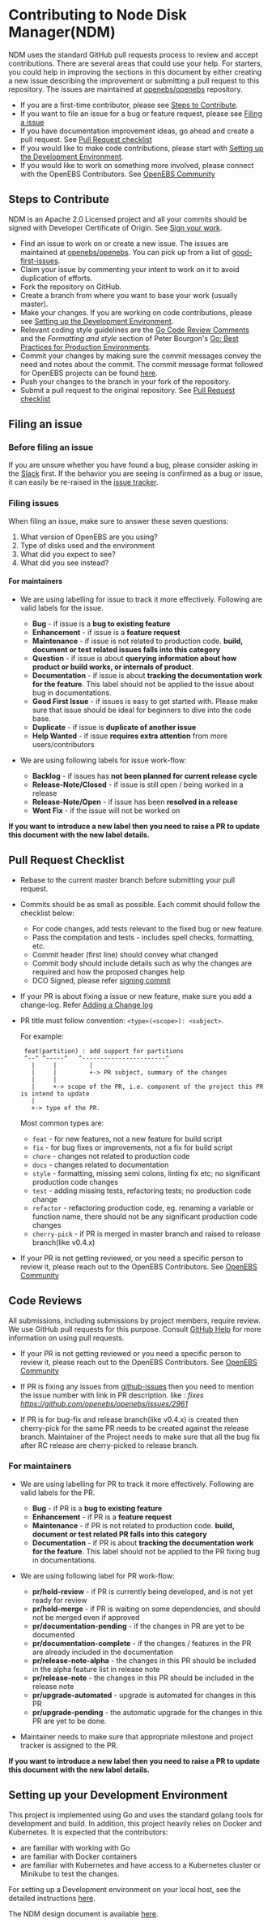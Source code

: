 # Contributing to Node Disk Manager(NDM)

NDM uses the standard GitHub pull requests process to review and accept contributions.  There are several areas that could use your help. For starters, you could help in improving the sections in this document by either creating a new issue describing the improvement or submitting a pull request to this repository. The issues are maintained at [openebs/openebs](https://github.com/openebs/openebs/issues?q=is%3Aissue+is%3Aopen+label%3Andm) repository.

* If you are a first-time contributor, please see [Steps to Contribute](#steps-to-contribute).
* If you want to file an issue for a bug or feature request, please see [Filing a issue](#filing-an-issue)
* If you have documentation improvement ideas, go ahead and create a pull request. See [Pull Request checklist](#pull-request-checklist)
* If you would like to make code contributions, please start with [Setting up the Development Environment](#setting-up-your-development-environment).
* If you would like to work on something more involved, please connect with the OpenEBS Contributors. See [OpenEBS Community](https://github.com/openebs/openebs/tree/master/community)

## Steps to Contribute

NDM is an Apache 2.0 Licensed project and all your commits should be signed with Developer Certificate of Origin. See [Sign your work](#sign-your-work). 

* Find an issue to work on or create a new issue. The issues are maintained at [openebs/openebs](https://github.com/openebs/openebs/issues?q=is%3Aissue+is%3Aopen+label%3Andm). You can pick up from a list of [good-first-issues](https://github.com/openebs/node-disk-manager/labels/good%20first%20issue).
* Claim your issue by commenting your intent to work on it to avoid duplication of efforts. 
* Fork the repository on GitHub.
* Create a branch from where you want to base your work (usually master).
* Make your changes. If you are working on code contributions, please see [Setting up the Development Environment](#setting-up-your-development-environment).
* Relevant coding style guidelines are the [Go Code Review Comments](https://code.google.com/p/go-wiki/wiki/CodeReviewComments) and the _Formatting and style_ section of Peter Bourgon's [Go: Best Practices for Production Environments](http://peter.bourgon.org/go-in-production/#formatting-and-style).
* Commit your changes by making sure the commit messages convey the need and notes about the commit. The commit message format followed for OpenEBS projects can be found [here](https://github.com/openebs/openebs/blob/master/contribute/git-commit-message.md).
* Push your changes to the branch in your fork of the repository.
* Submit a pull request to the original repository. See [Pull Request checklist](#pull-request-checklist)

## Filing an issue
### Before filing an issue

If you are unsure whether you have found a bug, please consider asking in the [Slack](https://kubernetes.slack.com/messages/openebs) first. If
the behavior you are seeing is confirmed as a bug or issue, it can easily be re-raised in the [issue tracker](https://github.com/openebs/openebs/issues).

### Filing issues

When filing an issue, make sure to answer these seven questions:

1. What version of OpenEBS are you using?
2. Type of disks used and the environment
3. What did you expect to see?
4. What did you see instead?

#### For maintainers
* We are using labelling for issue to track it more effectively. Following are valid labels for the issue.
   - **Bug** - if issue is a **bug to existing feature**
   - **Enhancement** - if issue is a **feature request**
   - **Maintenance**  - if issue is not related to production code. **build, document or test related issues falls into this category**
   - **Question** - if issue is about **querying information about how product or build works, or internals of product**.
   - **Documentation** - if issue is about **tracking the documentation work for the feature**. This label should not be applied to the issue about bug in documentations.
   - **Good First Issue** - if issues is easy to get started with. Please make sure that issue should be ideal for beginners to dive into the code base.
   - **Duplicate** - if issue is **duplicate of another issue**
   - **Help Wanted** - if issue **requires extra attention** from more users/contributors

* We are using following labels for issue work-flow:
   - **Backlog** - if issues has **not been planned for current release cycle**
   - **Release-Note/Closed** - if issue is still open / being worked in a release
   - **Release-Note/Open** - if issue has been **resolved in a release**
   - **Wont Fix** - if the issue will not be worked on
   
**If you want to introduce a new label then you need to raise a PR to update this document with the new label details.**

## Pull Request Checklist
* Rebase to the current master branch before submitting your pull request.
* Commits should be as small as possible. Each commit should follow the checklist below:
  - For code changes, add tests relevant to the fixed bug or new feature.
  - Pass the compilation and tests - includes spell checks, formatting, etc.
  - Commit header (first line) should convey what changed
  - Commit body should include details such as why the changes are required and how the proposed changes help
  - DCO Signed, please refer [signing commit](code-standard.md/sign-your-commits) 
* If your PR is about fixing a issue or new feature, make sure you add a change-log. Refer [Adding a Change log](code-standard.md/adding-a-changelog)
* PR title must follow convention: `<type>(<scope>): <subject>`.

  For example:
  ```
   feat(partition) : add support for partitions
   ^--^ ^-----^   ^-----------------------^
     |     |         |
     |     |         +-> PR subject, summary of the changes
     |     |
     |     +-> scope of the PR, i.e. component of the project this PR is intend to update
     |
     +-> type of the PR.
  ```

    Most common types are:
    * `feat`        - for new features, not a new feature for build script
    * `fix`         - for bug fixes or improvements, not a fix for build script
    * `chore`       - changes not related to production code
    * `docs`        - changes related to documentation
    * `style`       - formatting, missing semi colons, linting fix etc; no significant production code changes
    * `test`        - adding missing tests, refactoring tests; no production code change
    * `refactor`    - refactoring production code, eg. renaming a variable or function name, there should not be any significant production code changes
    * `cherry-pick` - if PR is merged in master branch and raised to release branch(like v0.4.x)

* If your PR is not getting reviewed, or you need a specific person to review it, please reach out to the OpenEBS Contributors. See [OpenEBS Community](https://github.com/openebs/openebs/tree/master/community)

## Code Reviews
All submissions, including submissions by project members, require review. We use GitHub pull requests for this purpose. Consult [GitHub Help](https://help.github.com/en/github/collaborating-with-issues-and-pull-requests/about-pull-requests) for more information on using pull requests.

* If your PR is not getting reviewed or you need a specific person to review it, please reach out to the OpenEBS Contributors. See [OpenEBS Community](https://github.com/openebs/openebs/tree/master/community)

* If PR is fixing any issues from [github-issues](https://github.com/openebs/openebs/issues) then you need to mention the issue number with link in PR description. like : _fixes https://github.com/openebs/openebs/issues/2961_

* If PR is for bug-fix and release branch(like v0.4.x) is created then cherry-pick for the same PR needs to be created against the release branch. Maintainer of the Project needs to make sure that all the bug fix after RC release are cherry-picked to release branch.

### For maintainers
* We are using labelling for PR to track it more effectively. Following are valid labels for the PR.
   - **Bug** - if PR is a **bug to existing feature**
   - **Enhancement** - if PR is a **feature request**
   - **Maintenance**  - if PR is not related to production code. **build, document or test related PR falls into this category**
   - **Documentation** - if PR is about **tracking the documentation work for the feature**. This label should not be applied to the PR fixing bug in documentations.

* We are using following label for PR work-flow:
   - **pr/hold-review** - if PR is currently being developed, and is not yet ready for review
   - **pr/hold-merge** - if PR is waiting on some dependencies, and should not be merged even if approved
   - **pr/documentation-pending** - if the changes in PR are yet to be documented
   - **pr/documentation-complete** - if the changes / features in the PR are already included in the documentation
   - **pr/release-note-alpha** - the changes in this PR should be included in the alpha feature list in release note
   - **pr/release-note** - the changes in this PR should be included in the release note
   - **pr/upgrade-automated** - upgrade is automated for changes in this PR
   - **pr/upgrade-pending** - the automatic upgrade for the changes in this PR are yet to be done.

* Maintainer needs to make sure that appropriate milestone and project tracker is assigned to the PR.

**If you want to introduce a new label then you need to raise a PR to update this document with the new label details.**

## Setting up your Development Environment

This project is implemented using Go and uses the standard golang tools for development and build. In addition, this project heavily relies on Docker and Kubernetes. It is expected that the contributors:
- are familiar with working with Go
- are familiar with Docker containers
- are familiar with Kubernetes and have access to a Kubernetes cluster or Minikube to test the changes.

For setting up a Development environment on your local host, see the detailed instructions [here](./BUILD.md).

The NDM design document is available [here](./docs/design.md).

